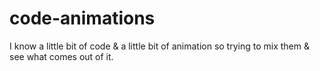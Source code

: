 # code-animations
I know a little bit of code &amp; a little bit of animation so trying to mix them &amp; see what comes out of it.
